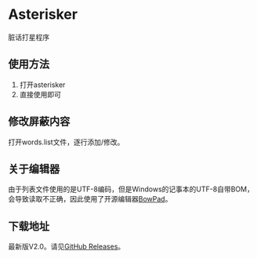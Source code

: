 # Asterisker
脏话打星程序

## 使用方法
1. 打开asterisker
2. 直接使用即可

## 修改屏蔽内容
打开words.list文件，逐行添加/修改。

## 关于编辑器

由于列表文件使用的是UTF-8编码，但是Windows的记事本的UTF-8自带BOM，会导致读取不正确，因此使用了开源编辑器[BowPad](https://github.com/stefankueng/BowPad)。

## 下载地址
最新版V2.0。请见[GitHub Releases](https://github.com/yangshunhuai/Asterisker/releases/tag/2.0)。
